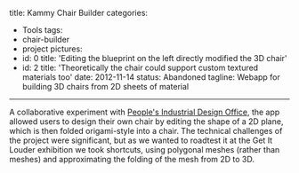 title: Kammy Chair Builder
categories:
  - Tools
tags:
  - chair-builder
  - project
pictures:
  - id: 0
    title: 'Editing the blueprint on the left directly modified the 3D chair'
  - id: 2
    title: 'Theoretically the chair could support custom textured materials too'
date: 2012-11-14
status: Abandoned
tagline: Webapp for building 3D chairs from 2D sheets of material
---

A collaborative experiment with <a href="http://www.peoples-products.com/pido/">People's Industrial Design Office</a>, the app allowed users to design their own chair by editing the shape of a 2D plane, which is then folded origami-style into a chair. The technical challenges of the project were significant, but as we wanted to roadtest it at the Get It Louder exhibition we took shortcuts, using polygonal meshes (rather than meshes) and approximating the folding of the mesh from 2D to 3D.

